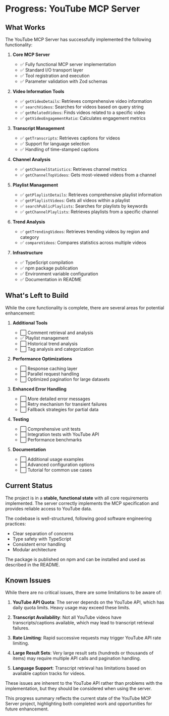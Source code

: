 # Progress: YouTube MCP Server

## What Works

The YouTube MCP Server has successfully implemented the following functionality:

1. **Core MCP Server**
   - ✅ Fully functional MCP server implementation
   - ✅ Standard I/O transport layer
   - ✅ Tool registration and execution
   - ✅ Parameter validation with Zod schemas

2. **Video Information Tools**
   - ✅ `getVideoDetails`: Retrieves comprehensive video information
   - ✅ `searchVideos`: Searches for videos based on query string
   - ✅ `getRelatedVideos`: Finds videos related to a specific video
   - ✅ `getVideoEngagementRatio`: Calculates engagement metrics

3. **Transcript Management**
   - ✅ `getTranscripts`: Retrieves captions for videos
   - ✅ Support for language selection
   - ✅ Handling of time-stamped captions

4. **Channel Analysis**
   - ✅ `getChannelStatistics`: Retrieves channel metrics
   - ✅ `getChannelTopVideos`: Gets most-viewed videos from a channel

5. **Playlist Management**
   - ✅ `getPlaylistDetails`: Retrieves comprehensive playlist information
   - ✅ `getPlaylistVideos`: Gets all videos within a playlist
   - ✅ `searchPublicPlaylists`: Searches for playlists by keywords
   - ✅ `getChannelPlaylists`: Retrieves playlists from a specific channel

6. **Trend Analysis**
   - ✅ `getTrendingVideos`: Retrieves trending videos by region and category
   - ✅ `compareVideos`: Compares statistics across multiple videos

6. **Infrastructure**
   - ✅ TypeScript compilation
   - ✅ npm package publication
   - ✅ Environment variable configuration
   - ✅ Documentation in README

## What's Left to Build

While the core functionality is complete, there are several areas for potential enhancement:

1. **Additional Tools**
   - ⬜ Comment retrieval and analysis
   - ✅ Playlist management
   - ⬜ Historical trend analysis
   - ⬜ Tag analysis and categorization

2. **Performance Optimizations**
   - ⬜ Response caching layer
   - ⬜ Parallel request handling
   - ⬜ Optimized pagination for large datasets

3. **Enhanced Error Handling**
   - ⬜ More detailed error messages
   - ⬜ Retry mechanism for transient failures
   - ⬜ Fallback strategies for partial data

4. **Testing**
   - ⬜ Comprehensive unit tests
   - ⬜ Integration tests with YouTube API
   - ⬜ Performance benchmarks

5. **Documentation**
   - ⬜ Additional usage examples
   - ⬜ Advanced configuration options
   - ⬜ Tutorial for common use cases

## Current Status

The project is in a **stable, functional state** with all core requirements implemented. The server correctly implements the MCP specification and provides reliable access to YouTube data.

The codebase is well-structured, following good software engineering practices:
- Clear separation of concerns
- Type safety with TypeScript
- Consistent error handling
- Modular architecture

The package is published on npm and can be installed and used as described in the README.

## Known Issues

While there are no critical issues, there are some limitations to be aware of:

1. **YouTube API Quota**: The server depends on the YouTube API, which has daily quota limits. Heavy usage may exceed these limits.

2. **Transcript Availability**: Not all YouTube videos have transcripts/captions available, which may lead to transcript retrieval failures.

3. **Rate Limiting**: Rapid successive requests may trigger YouTube API rate limiting.

4. **Large Result Sets**: Very large result sets (hundreds or thousands of items) may require multiple API calls and pagination handling.

5. **Language Support**: Transcript retrieval has limitations based on available caption tracks for videos.

These issues are inherent to the YouTube API rather than problems with the implementation, but they should be considered when using the server.

This progress summary reflects the current state of the YouTube MCP Server project, highlighting both completed work and opportunities for future enhancement.
